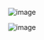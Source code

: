 ![image](https://github.com/user-attachments/assets/aab7bb09-5f56-4170-a543-449e1db32933)

![image](https://github.com/user-attachments/assets/d62acdc3-0f81-4619-8967-e74ebc3f145d)
